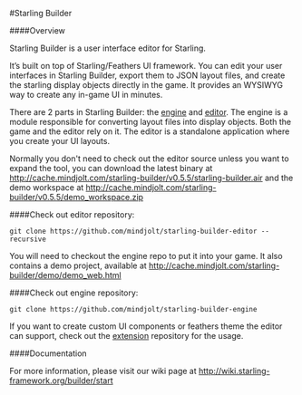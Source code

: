 #Starling Builder

####Overview

Starling Builder is a user interface editor for Starling.

It’s built on top of Starling/Feathers UI framework. You can edit your user interfaces in Starling Builder, export them to JSON layout files, and create the starling display objects directly in the game. It provides an WYSIWYG way to create any in-game UI in minutes.

There are 2 parts in Starling Builder: the [engine](https://github.com/mindjolt/starling-builder-engine) and [editor](https://github.com/mindjolt/starling-builder-editor). The engine is a module responsible for converting layout files into display objects. Both the game and the editor rely on it. The editor is a standalone application where you create your UI layouts.

Normally you don't need to check out the editor source unless you want to expand the tool,
you can download the latest binary at http://cache.mindjolt.com/starling-builder/v0.5.5/starling-builder.air
and the demo workspace at http://cache.mindjolt.com/starling-builder/v0.5.5/demo_workspace.zip

####Check out editor repository:
```
git clone https://github.com/mindjolt/starling-builder-editor --recursive
```


You will need to checkout the engine repo to put it into your game. It also contains a demo project, available at http://cache.mindjolt.com/starling-builder/demo/demo_web.html

####Check out engine repository:
```
git clone https://github.com/mindjolt/starling-builder-engine
```

If you want to create custom UI components or feathers theme the editor can support, check out the [extension](https://github.com/mindjolt/starling-builder-engine) repository for the usage.


####Documentation

For more information, please visit our wiki page at http://wiki.starling-framework.org/builder/start







